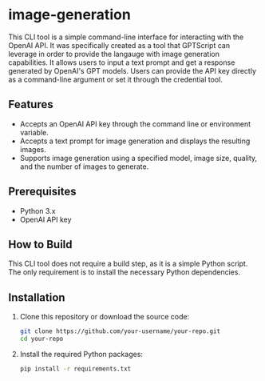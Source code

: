 # image-generation

This CLI tool is a simple command-line interface for interacting with the OpenAI API. It was specifically created as a tool that GPTScript can leverage in order to provide the langauge with image generation capabilities.
It allows users to input a text prompt and get a response generated by OpenAI's GPT models.
Users can provide the API key directly as a command-line argument or set it through the credential tool.

## Features

- Accepts an OpenAI API key through the command line or environment variable.
- Accepts a text prompt for image generation and displays the resulting images.
- Supports image generation using a specified model, image size, quality, and the number of images to generate.

## Prerequisites

- Python 3.x
- OpenAI API key

## How to Build

This CLI tool does not require a build step, as it is a simple Python script. The only requirement is to install the necessary Python dependencies.

## Installation

1. Clone this repository or download the source code:

   ```bash
   git clone https://github.com/your-username/your-repo.git
   cd your-repo
   ```

2. Install the required Python packages:

   ```bash
   pip install -r requirements.txt
   ```
